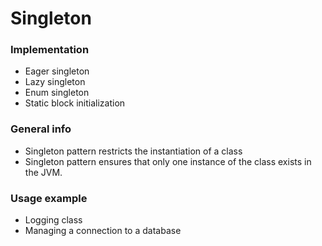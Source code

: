 # Singleton

### Implementation

- Eager singleton
- Lazy singleton
- Enum singleton
- Static block initialization 

### General info

- Singleton pattern restricts the instantiation of a class
- Singleton pattern ensures that only one instance of the class exists in the JVM.

### Usage example

- Logging class
- Managing a connection to a database
